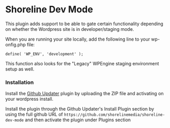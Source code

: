 # Shoreline Dev Mode

This plugin adds support to be able to gate certain functionality depending on whether the Wordpress site is in developer/staging mode.

When you are running your site locally, add the following line to your wp-onfig.php file:

`define( 'WP_ENV', 'development' );`

This function also looks for the "Legacy" WPEngine staging environment setup as well.


### Installation

Install the [Github Updater](https://github.com/afragen/github-updater/archive/master.zip) plugin by uploading the ZIP file and activating on your wordpress install.

Install the plugin through the Github Updater's Install Plugin section by using the full github URL of `https://github.com/shorelinemedia/shoreline-dev-mode` and then activate the plugin under Plugins section
